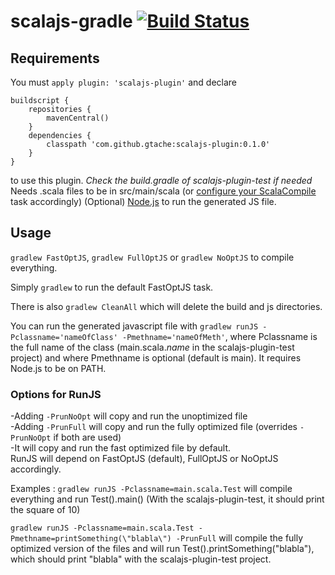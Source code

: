# scalajs-gradle [![Build Status](https://travis-ci.org/gtache/scalajs-gradle.svg?branch=master)](https://travis-ci.org/gtache/scalajs-gradle)

## Requirements
You must `apply plugin: 'scalajs-plugin'` and declare 
```
buildscript {
    repositories {
        mavenCentral()
    }
    dependencies {
        classpath 'com.github.gtache:scalajs-plugin:0.1.0'
    }
}
```
to use this plugin.
*Check the build.gradle of scalajs-plugin-test if needed*
Needs .scala files to be in src/main/scala (or [configure your ScalaCompile](https://docs.gradle.org/current/userguide/scala_plugin.html) task accordingly)
(Optional) [Node.js](https://nodejs.org/) to run the generated JS file.

## Usage
`gradlew FastOptJS`, `gradlew FullOptJS` or `gradlew NoOptJS` to compile everything.

Simply `gradlew` to run the default FastOptJS task.

There is also `gradlew CleanAll` which will delete the build and js directories.

You can run the generated javascript file with `gradlew runJS -Pclassname='nameOfClass' -Pmethname='nameOfMeth'`, where Pclassname is the full name of the class (main.scala.*name* in the scalajs-plugin-test project) and where Pmethname is optional (default is main). It requires Node.js to be on PATH.

### Options for RunJS
-Adding `-PrunNoOpt` will copy and run the unoptimized file   
-Adding `-PrunFull` will copy and run the fully optimized file (overrides `-PrunNoOpt` if both are used)   
-It will copy and run the fast optimized file by default.  
RunJS will depend on FastOptJS (default), FullOptJS or NoOptJS accordingly.

Examples : `gradlew runJS -Pclassname=main.scala.Test` will compile everything and run Test().main() (With the scalajs-plugin-test, it should print the square of 10)

`gradlew runJS -Pclassname=main.scala.Test -Pmethname=printSomething(\"blabla\") -PrunFull` will compile the fully optimized version of the files and will run Test().printSomething("blabla"), which should print "blabla" with the scalajs-plugin-test project.
